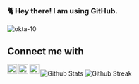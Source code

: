 ### 🐈 Hey there! I am using GitHub.
<a> <img src="https://komarev.com/ghpvc/?username=yogesh040898&style=flat-square" alt="okta-10" /> </a>

## Connect me with

[<img align="left" alt="RokinYash04 | Instagram" width="22px" src="https://cdn.jsdelivr.net/npm/simple-icons@v3/icons/instagram.svg" />][instagram]
[<img align="left" alt="RokinYash04 | Telegram" width="22px" src="https://cdn.jsdelivr.net/npm/simple-icons@v3/icons/telegram.svg" />][telegram]
[<img align="left" alt="RokinYash04 | Youtube" width="22px" src="https://cdn.jsdelivr.net/npm/simple-icons@v3/icons/youtube.svg" />][youtube]

##
![Github Stats](https://git-stats-git-master-yogesh040898.vercel.app/api?username=yogesh040898&show_icons=true&count_private=true&hide_border=false&layout=compact&&theme=radical)
![Github Streak](https://github-readme-streak-stats.herokuapp.com/?user=yogesh040898&show_icons=true&count_private=true&hide_border=false&layout=compact&&theme=radical)

[instagram]: https://instagram.com/rokin_yash04
[telegram]: https://t.me/RokinYash04
[youtube]: https://www.youtube.com/channel/UCmmHOsxe5TldB_pasaKSv-Q


